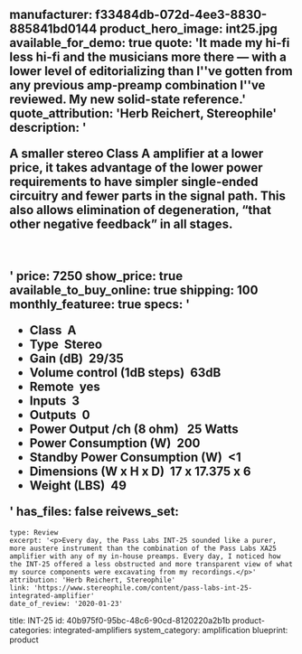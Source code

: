 manufacturer: f33484db-072d-4ee3-8830-885841bd0144
product_hero_image: int25.jpg
available_for_demo: true
quote: 'It made my hi-fi less hi-fi and the musicians more there — with a lower level of editorializing than I''ve gotten from any previous amp-preamp combination I''ve reviewed. My new solid-state reference.'
quote_attribution: 'Herb Reichert, Stereophile'
description: '<p>A smaller stereo Class A amplifier at a lower price, it takes advantage of the lower power requirements to have simpler single-ended circuitry and fewer parts in the signal path. This also allows elimination of degeneration, “that other negative feedback” in all stages.</p><p><br></p>'
price: 7250
show_price: true
available_to_buy_online: true
shipping: 100
monthly_featuree: true
specs: '<ul><li>Class &nbsp;<b>A</b><br></li><li>Type &nbsp;<b>Stereo</b><br></li><li>Gain (dB) &nbsp;<b>29/35</b><br></li><li>Volume control (1dB steps) &nbsp;<b>63dB</b><br></li><li>Remote &nbsp;<b>yes</b><br></li><li>Inputs &nbsp;<b>3</b><br></li><li>Outputs &nbsp;<b>0</b><br></li><li>Power Output /ch (8 ohm) &nbsp;&nbsp;<b>25 Watts</b><br></li><li>Power Consumption (W) &nbsp;<b>200</b><br></li><li>Standby Power Consumption (W) &nbsp;<b>&lt;1</b><br></li><li>Dimensions (W x H x D) &nbsp;<b>17 x 17.375 x 6</b><br></li><li>Weight (LBS) &nbsp;<b>49</b><br></li></ul>'
has_files: false
reivews_set:
  -
    type: Review
    excerpt: '<p>Every day, the Pass Labs INT-25 sounded like a purer, more austere instrument than the combination of the Pass Labs XA25 amplifier with any of my in-house preamps. Every day, I noticed how the INT-25 offered a less obstructed and more transparent view of what my source components were excavating from my recordings.</p>'
    attribution: 'Herb Reichert, Stereophile'
    link: 'https://www.stereophile.com/content/pass-labs-int-25-integrated-amplifier'
    date_of_review: '2020-01-23'
title: INT-25
id: 40b975f0-95bc-48c6-90cd-8120220a2b1b
product-categories: integrated-amplifiers
system_category: amplification
blueprint: product

